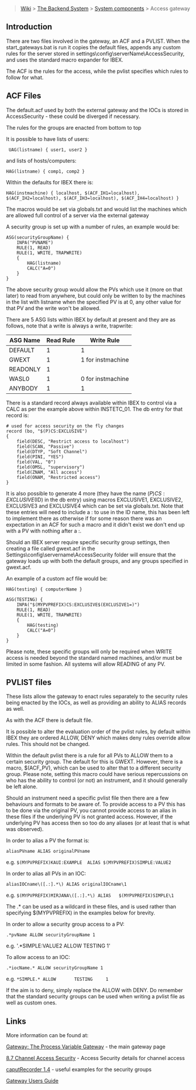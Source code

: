 > [Wiki](Home) > [The Backend System](The-Backend-System) > [System components](System-components) > Access gateway

## Introduction

There are two files involved in the gateway, an ACF and a PVLIST. When the start_gateways.bat is run it copies the default files, appends any custom rules for the server stored in settings\config\serverName\AccessSecurity, and uses the standard macro expander for IBEX.

The ACF is the rules for the access, while the pvlist specifies which rules to follow for what.

## ACF Files

The default.acf used by both the external gateway and the IOCs is stored in AccessSecurity - these could be diverged if necessary.

The rules for the groups are enacted from bottom to top

It is possible to have lists of users:

` UAG(listname) { user1, user2 }`

and lists of hosts/computers:

`HAG(listname) { comp1, comp2 }`

Within the defaults for IBEX there is:

`HAG(instmachine) { localhost, $(ACF_IH1=localhost), $(ACF_IH2=localhost), $(ACF_IH3=localhost), $(ACF_IH4=localhost) }`

The macros would be set via globals.txt and would list the machines which are allowed full control of a server via the external gateway

A security group is set up with a number of rules, an example would be:
```
ASG(securityGroupName) {
	INPA("PVNAME")
	RULE(1, READ)
	RULE(1, WRITE, TRAPWRITE)
	{
		HAG(listname)
		CALC("A=0")
	}
}
```
The above security group would allow the PVs which use it (more on that later) to read from anywhere, but could only be written to by the machines in the list with listname when the specified PV is at 0, any other value for that PV and the write won't be allowed.

There are 5 ASG lists within IBEX by default at present and they are as follows, note that a write is always a write, trapwrite:

ASG Name | Read Rule | Write Rule
--- | --- | ---
DEFAULT | 1 | 1
GWEXT | 1 | 1 for instmachine
READONLY | 1 |
WASL0 | 1 | 0 for instmachine
ANYBODY | 1 | 1

There is a standard record always available within IBEX to control via a CALC as per the example above within INSTETC_01. The db entry for that record is:
```
# used for access security on the fly changes
record (bo, "$(P)CS:EXCLUSIVE") 
{
	field(DESC, "Restrict access to localhost")
	field(SCAN, "Passive")
	field(DTYP, "Soft Channel")
    field(PINI, "YES")
    field(VAL, "0")
    field(OMSL, "supervisory")
    field(ZNAM, "All access")
    field(ONAM, "Restricted access")
}
```

It is also possible to generate 4 more (they have the name $(P)CS:EXCLUSIVE$(ID) in the db entry) using macros EXCLUSIVE1, EXCLUSIVE2, EXCLUSIVE3 and EXCLUSIVE4 which can be set via globals.txt. Note that these entries will need to include a : to use in the ID name, this has been left to implement there as otherwise if for some reason there was an expectation in an ACF for such a macro and it didn't exist we don't end up with a PV with nothing after a :.

Should an IBEX server require specific security group settings, then creating a file called gwext.acf in the Settings\config\servername\AccessSecurity folder will ensure that the gateway loads up with both the default groups, and any groups specified in gwext.acf.

An example of a custom acf file would be:
```
HAG(testing) { computerName }

ASG(TESTING) {
    INPA("$(MYPVPREFIX)CS:EXCLUSIVE$(EXCLUSIVE1=)")
    RULE(1, READ)
    RULE(1, WRITE, TRAPWRITE)
    {
        HAG(testing)
        CALC("A=0")
    }
}

```

Please note, these specific groups will only be required when WRITE access is needed beyond the standard named machines, and/or must be limited in some fashion. All systems will allow READING of any PV.

## PVLIST files

These lists allow the gateway to enact rules separately to the security rules being enacted by the IOCs, as well as providing an ability to ALIAS records as well.

As with the ACF there is default file.

It is possible to alter the evaluation order of the pvlist rules, by default within IBEX they are ordered ALLOW, DENY which makes deny rules override allow rules. This should not be changed.

Within the default pvlist there is a rule for all PVs to ALLOW them to a certain security group. The default for this is GWEXT. However, there is a macro, $(ACF_PV), which can be used to alter that to a different security group. Please note, setting this macro could have serious repercussions on who has the ability to control (or not) an instrument, and it should generally be left alone.

Should an instrument need a specific pvlist file then there are a few behaviours and formats to be aware of. To provide access to a PV this has to be done via the original PV, you cannot provide access to an alias in these files if the underlying PV is not granted access. However, if the underlying PV has access then so too do any aliases (or at least that is what was observed). 

In order to alias a PV the format is:

`aliasPVname ALIAS originalPVname`

e.g. `$(MYPVPREFIX)KAUI:EXAMPLE  ALIAS $(MYPVPREFIX)SIMPLE:VALUE2`

In order to alias all PVs in an IOC:

`aliasIOCname\([.:].*\) ALIAS originalIOCname\1`

e.g. `$(MYPVPREFIX)MIRJANA\([.:].*\) ALIAS   $(MYPVPREFIX)SIMPLE\1`

The .* can be used as a wildcard in these files, and is used rather than specifying $(MYPVPREFIX) in the examples below for brevity.

In order to allow a security group access to a PV:

`.*pvName ALLOW securityGroupName 1`

e.g. '.*SIMPLE:VALUE2 ALLOW   TESTING 1'

To allow access to an IOC:

`.*iocName.* ALLOW securityGroupName 1`

e.g. `*SIMPLE.* ALLOW       TESTING     1`

If the aim is to deny, simply replace the ALLOW with DENY. Do remember that the standard security groups can be used when writing a pvlist file as well as custom ones.

## Links

More information can be found at:

[Gateway: The Process Variable Gateway](http://www.aps.anl.gov/epics/extensions/gateway/) - the main gateway page

[8.7 Channel Access Security](http://www.aps.anl.gov/epics/base/R3-14/12-docs/AppDevGuide/node9.html#SECTION00970000000000000000) - Access Security details for channel access

[caputRecorder 1.4](https://epics.anl.gov/bcda/synApps/caputRecorder/caputRecorder.html) - useful examples for the security groups

[Gateway Users Guide](http://www.aps.anl.gov/epics/EpicsDocumentation/ExtensionsManuals/Gateway/Gateway.html)
